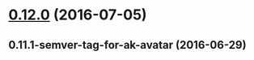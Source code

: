 <a name="0.12.0"></a>
# [0.12.0](https://aui-team-bot/https://bitbucket.org/atlassian/atlaskit/compare/0.11.1-semver-tag-for-ak-avatar...v0.12.0) (2016-07-05)



<a name="0.11.1-semver-tag-for-ak-avatar"></a>
## 0.11.1-semver-tag-for-ak-avatar (2016-06-29)



